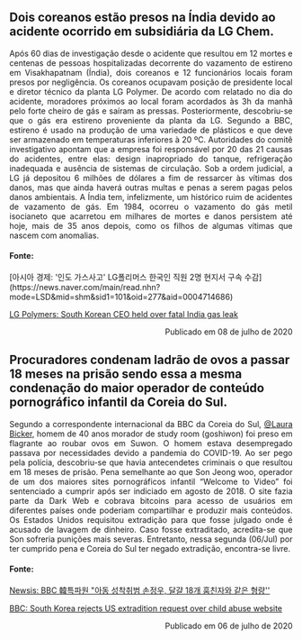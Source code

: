 <h2> Dois coreanos estão presos na Índia devido ao acidente ocorrido em subsidiária da LG Chem. </h2>

<div style="text-align: justify"> Após 60 dias de investigação desde o acidente que resultou em 12 mortes e centenas de pessoas hospitalizadas decorrente do vazamento de estireno em Visakhapatnam (Índia), dois coreanos e 12 funcionários locais foram presos por negligência. Os coreanos ocupavam posição de presidente local e diretor técnico da planta LG Polymer. De acordo com relatado no dia do acidente, moradores próximos ao local foram acordados às 3h da manhã pelo forte cheiro de gás e saíram as pressas. Posteriormente, descobriu-se que o gás era estireno proveniente da planta da LG. Segundo a BBC, estireno é usado na produção de uma variedade de plásticos e que deve ser armazenado em temperaturas inferiores à 20 ºC. Autoridades do comitê investigativo apontam que a empresa foi responsável por 20 das 21 causas do acidentes, entre elas: design inapropriado do tanque, refrigeração inadequada e ausência de sistemas de circulação.  Sob a ordem judicial, a LG já depositou 6 milhões de dólares a fim de ressarcer às vítimas dos danos, mas que ainda haverá outras multas e penas a serem pagas pelos danos ambientais. A Índia tem, infelizmente, um histórico ruim de acidentes de vazamento de gás. Em 1984, ocorreu o vazamento do gás metil isocianeto que acarretou em milhares de mortes e danos persistem até hoje, mais de 35 anos depois, como os filhos de algumas vítimas que nascem com anomalias. </div>

<h4> Fonte: </h4>
[아시아 경제: '인도 가스사고' LG폴리머스 한국인 직원 2명 현지서 구속 수감](https://news.naver.com/main/read.nhn?mode=LSD&mid=shm&sid1=101&oid=277&aid=0004714686)


[LG Polymers: South Korean CEO held over fatal India gas leak](https://www.bbc.com/news/world-asia-india-53330370)

<div style="text-align: right"> Publicado em 08 de julho de 2020 </div>

<h2> Procuradores condenam ladrão de ovos a passar 18 meses na prisão sendo essa a mesma condenação do maior operador de conteúdo pornográfico infantil da Coreia do Sul. </h2>

<div style="text-align: justify"> Segundo a correspondente internacional da BBC da Coreia do Sul, <a href="https://twitter.com/bbclbicker">@Laura Bicker</a>, homem de 40 anos morador de study room (goshiwon) foi preso em flagrante ao roubar ovos em Suwon. O homem estava desempregado passava por necessidades devido a pandemia do COVID-19. Ao ser pego pela polícia, descobriu-se que havia antecendetes criminais o que resultou em 18 meses de prisão. Pena semelhante ao que Son Jeong woo, operador de um dos maiores sites pornográficos infantil “Welcome to Video” foi sentenciado a cumprir após ser indiciado em agosto de 2018.  O site fazia parte da Dark Web e cobrava bitcoins para acesso de usuários em diferentes países onde poderiam compartilhar e produzir mais conteúdos. Os Estados Unidos requisitou extradição para que fosse julgado onde é acusado de lavagem de dinheiro. Caso fosse extraditado, acredita-se que Son sofreria punições mais severas. Entretanto, nessa segunda (06/Jul) por ter cumprido pena e Coreia do Sul ter negado extradição, encontra-se livre. </div>

<h4> Fonte: </h4>

[Newsis: BBC 韓특파원 "아동 성착취범 손정우, 달걀 18개 훔친자와 같은 형량''](https://news.naver.com/main/ranking/read.nhn?mid=etc&sid1=111&rankingType=popular_day&oid=003&aid=0009953174&date=20200706&type=1&rankingSeq=1&rankingSectionId=104)


[BBC: South Korea rejects US extradition request over child abuse website](https://www.bbc.com/news/world-asia-53303990)

<div style="text-align: right"> Publicado em 06 de julho de 2020 </div>
